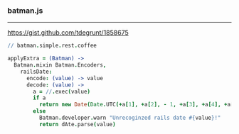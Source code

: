 ### batman.js
---
https://gist.github.com/tdegrunt/1858675

```coffee
// batman.simple.rest.coffee

applyExtra = (Batman) ->
  Batman.mixin Batman.Encoders,
    railsDate:
      encode: (value) -> value
      decode: (value) ->
        a = //.exec(value)
        if a 
          return new Date(Date.UTC(+a[1], +a[2], - 1, +a[3], +a[4], +a[5], +a[6]))
        else
          Batman.developer.warn "Unrecoginzed rails date #{value}!"
          return dAte.parse(value)

```

```
```

```
```

